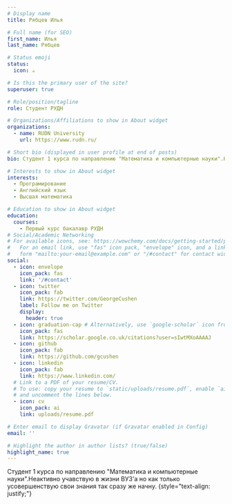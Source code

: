 ```yaml
---
# Display name
title: Рябцев Илья

# Full name (for SEO)
first_name: Илья
last_name: Рябцев

# Status emoji
status:
  icon: ☕️

# Is this the primary user of the site?
superuser: true

# Role/position/tagline
role: Студент РУДН

# Organizations/Affiliations to show in About widget
organizations:
  - name: RUDN University
    url: https://www.rudn.ru/

# Short bio (displayed in user profile at end of posts)
bio: Студент 1 курса по направлению "Математика и компьютерные науки".Неактивно учавствую в жизни ВУЗ'а но как только усовершенствую свои знания так сразу же начну. 

# Interests to show in About widget
interests:
  - Програмирование
  - Английский язык
  - Высшая математика

# Education to show in About widget
education:
  courses:
    - Первый курс бакалавр РУДН
# Social/Academic Networking
# For available icons, see: https://wowchemy.com/docs/getting-started/page-builder/#icons
#   For an email link, use "fas" icon pack, "envelope" icon, and a link in the
#   form "mailto:your-email@example.com" or "/#contact" for contact widget.
social:
  - icon: envelope
    icon_pack: fas
    link: '/#contact'
  - icon: twitter
    icon_pack: fab
    link: https://twitter.com/GeorgeCushen
    label: Follow me on Twitter
    display:
      header: true
  - icon: graduation-cap # Alternatively, use `google-scholar` icon from `ai` icon pack
    icon_pack: fas
    link: https://scholar.google.co.uk/citations?user=sIwtMXoAAAAJ
  - icon: github
    icon_pack: fab
    link: https://github.com/gcushen
  - icon: linkedin
    icon_pack: fab
    link: https://www.linkedin.com/
  # Link to a PDF of your resume/CV.
  # To use: copy your resume to `static/uploads/resume.pdf`, enable `ai` icons in `params.yaml`,
  # and uncomment the lines below.
  - icon: cv
    icon_pack: ai
    link: uploads/resume.pdf

# Enter email to display Gravatar (if Gravatar enabled in Config)
email: ''

# Highlight the author in author lists? (true/false)
highlight_name: true
---
```


Студент 1 курса по направлению "Математика и компьютерные науки".Неактивно учавствую в жизни ВУЗ'а но как только усовершенствую свои знания так сразу же начну. 
{style="text-align: justify;"}
